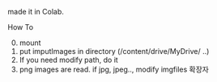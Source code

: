 made it in Colab.

How To

0. mount
1. put imputImages in directory (/content/drive/MyDrive/ ..)
2. If you need modify path, do it
3. png images are read. if jpg, jpeg.., modify imgfiles 확장자
